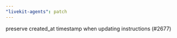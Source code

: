 ```yaml
---
"livekit-agents": patch
---
```


preserve created_at timestamp when updating instructions (#2677)
